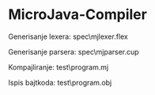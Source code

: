 # MicroJava-Compiler

Generisanje lexera:
spec\mjlexer.flex

Generisanje parsera:
spec\mjparser.cup

Kompajliranje:
test\program.mj

Ispis bajtkoda:
test\program.obj


